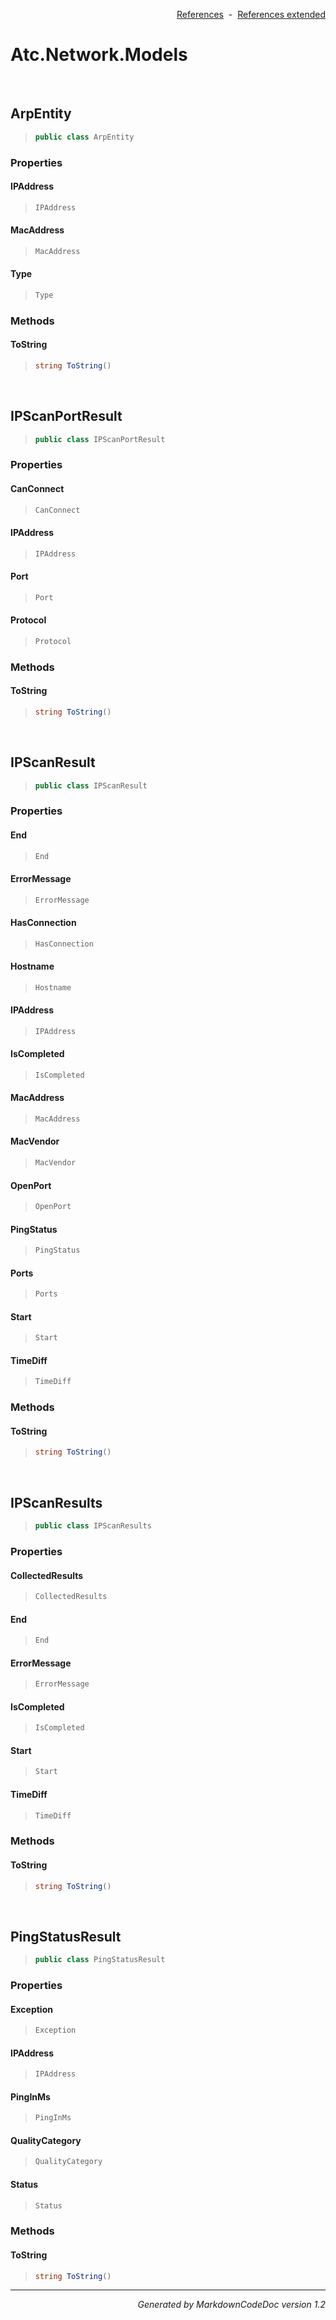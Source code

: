 <div style='text-align: right'>

[References](Index.md)&nbsp;&nbsp;-&nbsp;&nbsp;[References extended](IndexExtended.md)
</div>

# Atc.Network.Models

<br />

## ArpEntity

>```csharp
>public class ArpEntity
>```

### Properties

#### IPAddress
>```csharp
>IPAddress
>```
#### MacAddress
>```csharp
>MacAddress
>```
#### Type
>```csharp
>Type
>```
### Methods

#### ToString
>```csharp
>string ToString()
>```

<br />

## IPScanPortResult

>```csharp
>public class IPScanPortResult
>```

### Properties

#### CanConnect
>```csharp
>CanConnect
>```
#### IPAddress
>```csharp
>IPAddress
>```
#### Port
>```csharp
>Port
>```
#### Protocol
>```csharp
>Protocol
>```
### Methods

#### ToString
>```csharp
>string ToString()
>```

<br />

## IPScanResult

>```csharp
>public class IPScanResult
>```

### Properties

#### End
>```csharp
>End
>```
#### ErrorMessage
>```csharp
>ErrorMessage
>```
#### HasConnection
>```csharp
>HasConnection
>```
#### Hostname
>```csharp
>Hostname
>```
#### IPAddress
>```csharp
>IPAddress
>```
#### IsCompleted
>```csharp
>IsCompleted
>```
#### MacAddress
>```csharp
>MacAddress
>```
#### MacVendor
>```csharp
>MacVendor
>```
#### OpenPort
>```csharp
>OpenPort
>```
#### PingStatus
>```csharp
>PingStatus
>```
#### Ports
>```csharp
>Ports
>```
#### Start
>```csharp
>Start
>```
#### TimeDiff
>```csharp
>TimeDiff
>```
### Methods

#### ToString
>```csharp
>string ToString()
>```

<br />

## IPScanResults

>```csharp
>public class IPScanResults
>```

### Properties

#### CollectedResults
>```csharp
>CollectedResults
>```
#### End
>```csharp
>End
>```
#### ErrorMessage
>```csharp
>ErrorMessage
>```
#### IsCompleted
>```csharp
>IsCompleted
>```
#### Start
>```csharp
>Start
>```
#### TimeDiff
>```csharp
>TimeDiff
>```
### Methods

#### ToString
>```csharp
>string ToString()
>```

<br />

## PingStatusResult

>```csharp
>public class PingStatusResult
>```

### Properties

#### Exception
>```csharp
>Exception
>```
#### IPAddress
>```csharp
>IPAddress
>```
#### PingInMs
>```csharp
>PingInMs
>```
#### QualityCategory
>```csharp
>QualityCategory
>```
#### Status
>```csharp
>Status
>```
### Methods

#### ToString
>```csharp
>string ToString()
>```
<hr /><div style='text-align: right'><i>Generated by MarkdownCodeDoc version 1.2</i></div>
